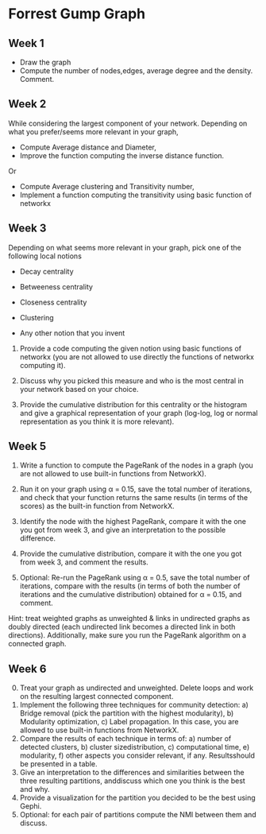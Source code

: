 # Forrest Gump Graph

## Week 1
- Draw the graph
- Compute the number of nodes,edges, average degree and the density. Comment.

## Week 2
While considering the largest component of your network. Depending on what you prefer/seems
more relevant in your graph,
- Compute Average distance and Diameter,
- Improve the function computing the inverse distance function.

Or

- Compute Average clustering and Transitivity number,
- Implement a function computing the transitivity using basic function of networkx

## Week 3
Depending on what seems more relevant in your graph, pick one of the following local notions

- Decay centrality

- Betweeness centrality

- Closeness centrality

- Clustering

- Any other notion that you invent

1) Provide a code computing the given notion using basic functions of networkx (you are not allowed to use directly the functions of networkx computing it).

2) Discuss why you picked this measure and who is the most central in your network based on your choice.

3) Provide the cumulative distribution for this centrality or the histogram and give a graphical representation of your graph (log-log, log or normal representation as you think it is more relevant).

## Week 5
1) Write a function to compute the PageRank of the nodes in a graph (you are not allowed to use built-in functions from NetworkX).

2) Run it on your graph using α = 0.15, save the total number of iterations, and check that your function returns the same results (in terms of the scores) as the built-in function from NetworkX.

3) Identify the node with the highest PageRank, compare it with the one you got from week 3, and give an interpretation to the possible difference.

4) Provide the cumulative distribution, compare it with the one you got from week 3, and comment the results. 

5) Optional: Re-run the PageRank using α = 0.5, save the total number of iterations, compare with the results (in terms of both the number of iterations and the cumulative distribution) obtained for α = 0.15, and comment.

Hint: treat weighted graphs as unweighted & links in undirected graphs as doubly directed (each undirected link becomes a directed link in both directions).
Additionally, make sure you run the PageRank algorithm on a connected graph.

## Week 6
0) Treat your graph as undirected and unweighted. Delete loops and work on the resulting largest
connected component.
1) Implement the following three techniques for community detection:
a) Bridge removal (pick the partition with the highest modularity), b) Modularity optimization, c) Label
propagation.
In this case, you are allowed to use built-in functions from NetworkX.
2) Compare the results of each technique in terms of: a) number of detected clusters, b) cluster sizedistribution, c) computational time, e) modularity, f) other aspects you consider relevant, if any. Resultsshould be presented in a table.
3) Give an interpretation to the differences and similarities between the three resulting partitions, anddiscuss which one you think is the best and why.
4) Provide a visualization for the partition you decided to be the best using Gephi.
5) Optional: for each pair of partitions compute the NMI between them and discuss.